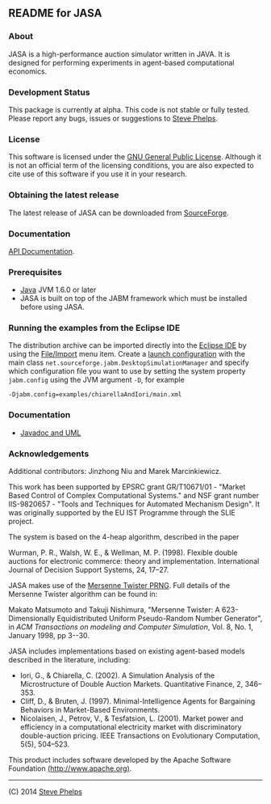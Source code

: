 README for JASA
---------------

### About

JASA is a high-performance auction simulator written in JAVA. It is
designed for performing experiments in agent-based computational
economics.

### Development Status

This package is currently at alpha. This code is not stable or fully
tested. Please report any bugs, issues or suggestions to [Steve
Phelps](mailto:sphelps@sphelps.net).

### License

This software is licensed under the [GNU General Public
License](LICENSE.TXT). Although it is not an official term of the
licensing conditions, you are also expected to cite use of this software
if you use it in your research.

### Obtaining the latest release

The latest release of JASA can be downloaded from
[SourceForge](http://sourceforge.net/project/showfiles.php?group_id=47257&package_id=40190).

### Documentation

[API Documentation](doc/api/index.html).

### Prerequisites

-   [Java](http://java.sun.com) JVM 1.6.0 or later
-   JASA is built on top of the [](http://jabm.sourceforge.net)JABM
    framework which must be installed before using JASA.

### Running the examples from the Eclipse IDE

The distribution archive can be imported directly into the [Eclipse
IDE](http://www.eclipse.org/) by using the
[File/Import](http://help.eclipse.org/helios/index.jsp?topic=/org.eclipse.platform.doc.user/tasks/tasks-importproject.htm)
menu item. Create a [launch
configuration](http://help.eclipse.org/helios/index.jsp?topic=/org.eclipse.jdt.doc.user/tasks/tasks-java-local-configuration.htm)
with the main class `net.sourceforge.jabm.DesktopSimulationManager` and
specify which configuration file you want to use by setting the system
property `jabm.config` using the JVM argument `-D`, for example

`-Djabm.config=examples/chiarellaAndIori/main.xml`

### Documentation

-   [Javadoc and UML](doc/api/index.html)

### Acknowledgements

Additional contributors: Jinzhong Niu and Marek Marcinkiewicz.

This work has been supported by EPSRC grant GR/T10671/01 - "Market Based
Control of Complex Computational Systems." and NSF grant number
IIS-9820657 - "Tools and Techniques for Automated Mechanism Design". It
was originally supported by the EU IST Programme through the SLIE
project.

The system is based on the 4-heap algorithm, described in the paper

Wurman, P. R., Walsh, W. E., & Wellman, M. P. (1998). Flexible double
auctions for electronic commerce: theory and implementation.
International Journal of Decision Support Systems, 24, 17–27.

JASA makes use of the [Mersenne Twister
PRNG](http://www.math.sci.hiroshima-u.ac.jp/~m-mat/MT/emt.html). Full
details of the Mersenne Twister algorithm can be found in:

Makato Matsumoto and Takuji Nishimura, "Mersenne Twister: A
623-Dimensionally Equidistributed Uniform Pseudo-Random Number
Generator", in *ACM Transactions on modeling and Computer Simulation*,
Vol. 8, No. 1, January 1998, pp 3--30.

JASA includes implementations based on existing agent-based models
described in the literature, including:

-   Iori, G., & Chiarella, C. (2002). A Simulation Analysis of the
    Microstructure of Double Auction Markets. Quantitative Finance, 2,
    346–353.
-   Cliff, D., & Bruten, J. (1997). Minimal-Intelligence Agents for
    Bargaining Behaviors in Market-Based Environments.
-   Nicolaisen, J., Petrov, V., & Tesfatsion, L. (2001). Market power
    and efficiency in a computational electricity market with
    discriminatory double-auction pricing. IEEE Transactions on
    Evolutionary Computation, 5(5), 504–523.

This product includes software developed by the Apache Software
Foundation [(http://www.apache.org)](http://www.apache.org).

* * * * *

\(C) 2014 [Steve Phelps](http://sphelps.net/)
